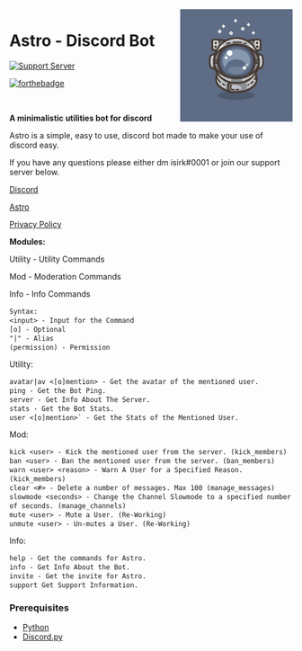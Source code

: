 <img src="Images/astronaut.jpg" align="right" align="right" height="200" />

# Astro - Discord Bot
<p>
  
  [![Support Server](https://img.shields.io/discord/743121194911531110.svg?label=Discord&logo=Discord&colorB=7289da&style=for-the-badge)](https://discord.gg/7yZqHfG)
  
  [![forthebadge](https://forthebadge.com/images/badges/made-with-python.svg)](https://forthebadge.com)
<p>

<br>

**A minimalistic utilities bot for discord**

Astro is a simple, easy to use, discord bot made to make your use of discord easy.

If you have any questions please either dm isirk#0001 or join our support server below.

[Discord](https://discord.gg/7yZqHfG)

[Astro](https://asksirk.com/Astro)

[Privacy Policy](https://asksirk.com/Astro/privacy/)



**Modules:**

Utility - Utility Commands

Mod - Moderation Commands

Info - Info Commands

```
Syntax:
<input> - Input for the Command
[o] - Optional
"|" - Alias
(permission) - Permission
```

Utility:
```
avatar|av <[o]mention> - Get the avatar of the mentioned user.
ping - Get the Bot Ping.
server - Get Info About The Server.
stats - Get the Bot Stats.
user <[o]mention>` - Get the Stats of the Mentioned User.
```

Mod:
```
kick <user> - Kick the mentioned user from the server. (kick_members)
ban <user> - Ban the mentioned user from the server. (ban_members)
warn <user> <reason> - Warn A User for a Specified Reason.(kick_members)
clear <#> - Delete a number of messages. Max 100 (manage_messages)
slowmode <seconds> - Change the Channel Slowmode to a specified number of seconds. (manage_channels)
mute <user> - Mute a User. (Re-Working)
unmute <user> - Un-mutes a User. (Re-Working)
```

Info:
```
help - Get the commands for Astro.
info - Get Info About the Bot.
invite - Get the invite for Astro.
support Get Support Information.
```

### Prerequisites
- [Python](https://www.python.org/)
- [Discord.py](https://discordpy.readthedocs.io/en/latest/index.html)
